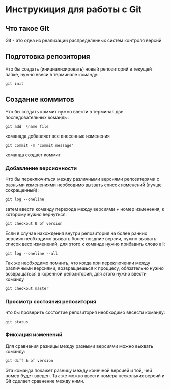# **Инструкиция для работы с Git** 

## Что такое GIt

Git - это одна из реализаций распределенных систем контроля версий

## Подготовка репозитория

Что бы создать (инициализировать) новый репозиторий в текущей папке, нужно ввеси в терминале команду:

    git init

## Создание коммитов

Что бы создать коммит нужно ввести в терминал две последовательных команды:

    git add  \name file

команада добавляет все внесенные изменения

    git commit -m "commit message"

команда создает коммит

### Добавление версионности

Что бы переключиться между различными версиями репозитерями с разными изменениями необходимо вызвать список изменений (лучше сокращенный):

    git log --oneline

затем ввести команду перехода между версиями + номер изменения, к которому нужно вернуться:

    git checkout № of version

Если в случае нахождения внутри репозитория на более ранних версиях необходимо вызвать более поздние версии, нужно вызвать список весх изменений, для этого к команде нужно прибавить слово all:

    git log --oneline --all

Так же необходимо помнить, что когда при переключении между различными версиями, возвращаешься к проццесу, обязательно нужно возвращаться в коренной репозиторий, для этого нужно ввести команду

    git checkout master


### Просмотр состояния репозитория

что бы проверить состоятие репозитория необходимо ввсести команду:

    git status

### Фиксация изменений

Для сравнения разницы между разными версиями можно выхвать команду:

    git diff № of version

Эта команда покажет разницу между конечной версией и той, чей номер будет введен. Так же можно ввести номера нескольких версий и Git сделает сравнение между ними.
